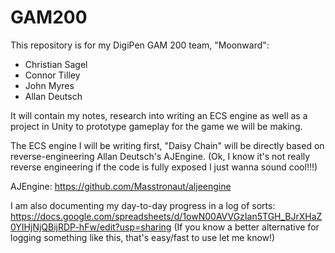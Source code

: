 # GAM200

This repository is for my DigiPen GAM 200 team, "Moonward":
- Christian Sagel
- Connor Tilley
- John Myres
- Allan Deutsch

It will contain my notes, research into writing an ECS engine as well as a project in Unity to prototype gameplay for the game we will be making.

The ECS engine I will be writing first, "Daisy Chain" will be directly based on reverse-engineering Allan Deutsch's AJEngine. (Ok, I know it's not really reverse engineering if the code is fully exposed I just wanna sound cool!!!)

AJEngine: https://github.com/Masstronaut/aljeengine

I am also documenting my day-to-day progress in a log of sorts:
https://docs.google.com/spreadsheets/d/1owN00AVVGzIan5TGH_BJrXHaZ0YIHjNjQBijRDP-hFw/edit?usp=sharing
(If you know a better alternative for logging something like this, that's easy/fast to use let me know!)

